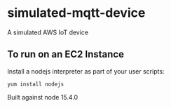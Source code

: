 # simulated-mqtt-device
A simulated AWS IoT device

## To run on an EC2 Instance

Install a nodejs interpreter as part of your user scripts:

`yum install nodejs`

Built against node 15.4.0

